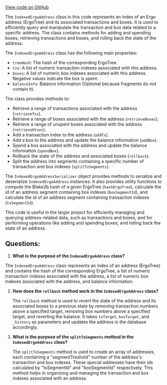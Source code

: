 [View code on GitHub](https://github.com/ergoplatform/ergo/src/main/scala/org/ergoplatform/nodeView/history/extra/IndexedErgoAddress.scala)

The `IndexedErgoAddress` class in this code represents an index of an Ergo address (ErgoTree) and its associated transactions and boxes. It is used to efficiently query and manipulate the transaction and box data related to a specific address. The class contains methods for adding and spending boxes, retrieving transactions and boxes, and rolling back the state of the address.

The `IndexedErgoAddress` class has the following main properties:

- `treeHash`: The hash of the corresponding ErgoTree.
- `txs`: A list of numeric transaction indexes associated with this address.
- `boxes`: A list of numeric box indexes associated with this address. Negative values indicate the box is spent.
- `balanceInfo`: Balance information (Optional because fragments do not contain it).

The class provides methods to:

- Retrieve a range of transactions associated with the address (`retrieveTxs`).
- Retrieve a range of boxes associated with the address (`retrieveBoxes`).
- Retrieve a range of unspent boxes associated with the address (`retrieveUtxos`).
- Add a transaction index to the address (`addTx`).
- Add a box to the address and update the balance information (`addBox`).
- Spend a box associated with the address and update the balance information (`spendBox`).
- Rollback the state of the address and associated boxes (`rollback`).
- Split the address into segments containing a specific number of transaction and box indexes (`splitToSegments`).

The `IndexedErgoAddressSerializer` object provides methods to serialize and deserialize `IndexedErgoAddress` instances. It also provides utility functions to compute the Blake2b hash of a given ErgoTree (`hashErgoTree`), calculate the id of an address segment containing box indexes (`boxSegmentId`), and calculate the id of an address segment containing transaction indexes (`txSegmentId`).

This code is useful in the larger project for efficiently managing and querying address-related data, such as transactions and boxes, and for performing operations like adding and spending boxes, and rolling back the state of an address.
## Questions: 
 1. **What is the purpose of the `IndexedErgoAddress` class?**

   The `IndexedErgoAddress` class represents an index of an address (ErgoTree) and contains the hash of the corresponding ErgoTree, a list of numeric transaction indexes associated with the address, a list of numeric box indexes associated with the address, and balance information.

2. **How does the `rollback` method work in the `IndexedErgoAddress` class?**

   The `rollback` method is used to revert the state of the address and its associated boxes to a previous state by removing transaction numbers above a specified target, removing box numbers above a specified target, and reverting the balance. It takes `txTarget`, `boxTarget`, and `_history` as parameters and updates the address in the database accordingly.

3. **What is the purpose of the `splitToSegments` method in the `IndexedErgoAddress` class?**

   The `splitToSegments` method is used to create an array of addresses, each containing a "segmentTreshold" number of the address's transaction and box indexes. These special addresses have their ids calculated by "txSegmentId" and "boxSegmentId" respectively. This method helps in organizing and managing the transaction and box indexes associated with an address.